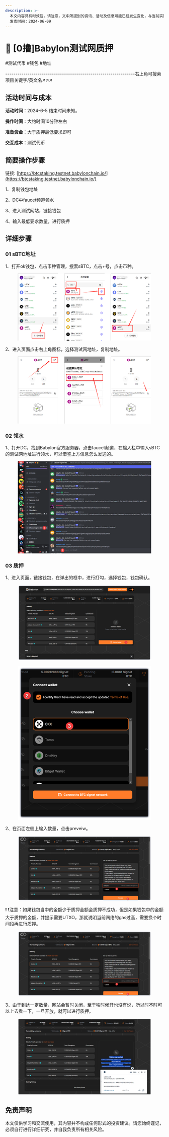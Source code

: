 ```yaml
---
description: >-
  本文内容具有时效性，请注意，文中所提到的资讯、活动及信息可能已经发生变化，与当前实际情况有所不同。我们建议您在做出任何决策之前，始终进行自主研究和验证。
  发表时间：2024-06-09
---
```


# 👼 \[0撸]Babylon测试网质押

\#测试代币 #钱包 #地址

\----------------------------------------------------------------右上角可搜索项目关键字/英文名↗↗↗

## 活动时间与成本 <a href="#huo-dong-shi-jian-yu-cheng-ben" id="huo-dong-shi-jian-yu-cheng-ben"></a>

**活动时间**：2024-6-5 结束时间未知。

**操作时间**：大约时间10分钟左右

**准备资金**：大于质押最低要求即可

**交互成本**：测试代币

## 简要操作步骤 <a href="#jian-yao-cao-zuo-bu-zhou" id="jian-yao-cao-zuo-bu-zhou"></a>

链接: [https://btcstaking.testnet.babylonchain.io/](https://btcstaking.testnet.babylonchain.io/)

1、复制钱包地址

2、DC中faucet频道领水

3、进入测试网站，链接钱包

4、输入最低要求数量，进行质押

## 详细步骤 <a href="#xiang-xi-bu-zhou" id="xiang-xi-bu-zhou"></a>

### **01 sBTC地址**

1、打开ok钱包，点击币种管理，搜索sBTC，点击+号，点击币种。

<figure><img src="../.gitbook/assets/image (26).png" alt=""><figcaption></figcaption></figure>

2、进入页面点击右上角图标，选择测试网地址，复制地址。

<figure><img src="../.gitbook/assets/image (27).png" alt=""><figcaption></figcaption></figure>

### **02 领水**

1、打开DC，找到Babylon官方服务器，点击faucet频道，在输入栏中输入sBTC的测试网地址进行领水，可以借鉴上方信息怎么发送的。

<figure><img src="../.gitbook/assets/image (28).png" alt=""><figcaption></figcaption></figure>

### **03 质押**

1、进入页面，链接钱包，在弹出的框中，进行打勾，选择钱包，钱包确认。

<figure><img src="../.gitbook/assets/image (29).png" alt=""><figcaption></figcaption></figure>

<figure><img src="../.gitbook/assets/image (31).png" alt=""><figcaption></figcaption></figure>

2、在页面左侧上输入数量，点击preveiw。

<figure><img src="../.gitbook/assets/image (33).png" alt=""><figcaption></figcaption></figure>

❗ ❗注意：如果钱包当中的金额少于质押金额会质押不成功，但是如果钱包中的金额大于质押的金额，并提示需要UTXO，那就说明当前网络的gas过高，需要换个时间段再进行质押。

<figure><img src="../.gitbook/assets/image (34).png" alt=""><figcaption></figcaption></figure>

3、由于到达一定数量，网站会暂时关闭，至于啥时候开也没有说，所以时不时可以上去看一下，一旦开放，就可以进行质押。

<figure><img src="../.gitbook/assets/image (35).png" alt=""><figcaption></figcaption></figure>

## 免责声明 <a href="#mian-ze-sheng-ming" id="mian-ze-sheng-ming"></a>

本文仅供学习和交流使用，其内容并不构成任何形式的投资建议。请您始终谨记，必须自行进行详细研究，并自我负责所有相关风险。
